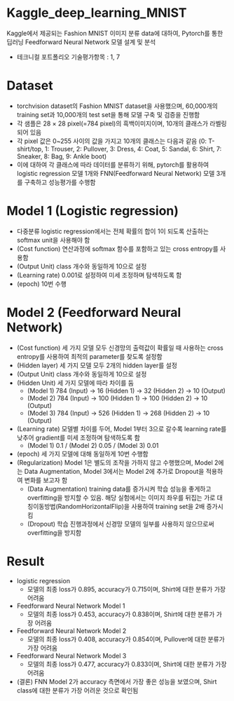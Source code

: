 # Kaggle_deep_learning_MNIST
Kaggle에서 제공되는 Fashion MNIST 이미지 분류 data에 대하여, Pytorch를 통한 딥러닝 Feedforward Neural Network 모델 설계 및 분석

- 테크니컬 포트폴리오 기술평가항목 : 1, 7


# Dataset
- torchvision dataset의 Fashion MNIST dataset을 사용했으며, 60,000개의 training set과 10,000개의 test set을 통해 모델 구축 및 검증을 진행함
- 각 샘플은 28 × 28 pixel(=784 pixel)의 흑백이미지이며, 10개의 클래스가 라벨링되어 있음
- 각 pixel 값은 0~255 사이의 값을 가지고 10개의 클래스는 다음과 같음 (0: T-shirt/top, 1: Trouser, 2: Pullover, 3: Dress, 4: Coat, 5: Sandal, 6: Shirt, 7: Sneaker, 8: Bag, 9: Ankle boot)
- 이에 대하여 각 클래스에 따라 데이터를 분류하기 위해, pytorch를 활용하여 logistic regression 모델 1개와 FNN(Feedforward Neural Network) 모델 3개를 구축하고 성능평가를 수행함


# Model 1 (Logistic regression)
- 다중분류 logistic regression에서는 전체 확률의 합이 1이 되도록 산출하는 softmax unit을 사용해야 함
- (Cost function) 연산과정에 softmax 함수를 포함하고 있는 cross entropy를 사용함
- (Output Unit) class 개수와 동일하게 10으로 설정
- (Learning rate) 0.001로 설정하여 미세 조정하며 탐색하도록 함
- (epoch) 10번 수행


# Model 2 (Feedforward Neural Network)
- (Cost function) 세 가지 모델 모두 신경망의 출력값이 확률일 때 사용하는 cross entropy를 사용하여 최적의 parameter를 찾도록 설정함
- (Hidden layer) 세 가지 모델 모두 2개의 hidden layer를 설정
- (Output Unit) class 개수와 동일하게 10으로 설정
- (Hidden Unit) 세 가지 모델에 따라 차이를 둠
  - (Model 1) 784 (Input) -> 16 (Hidden 1) -> 32 (Hidden 2) -> 10 (Output)
  - (Model 2) 784 (Input) -> 100 (Hidden 1) -> 100 (Hidden 2) -> 10 (Output)
  - (Model 3) 784 (Input) -> 526 (Hidden 1) -> 268 (Hidden 2) -> 10 (Output)
- (Learning rate) 모델별 차이를 두어, Model 1부터 3으로 갈수록 learning rate를 낮추어 gradient를 미세 조정하며 탐색하도록 함
  - (Model 1) 0.1 / (Model 2) 0.05 / (Model 3) 0.01
- (epoch) 세 가지 모델에 대해 동일하게 10번 수행함
- (Regularization) Model 1은 별도의 조작을 가하지 않고 수행했으며, Model 2에는 Data Augmentation, Model 3에서는 Model 2에 추가로 Dropout을 적용하여 변화를 보고자 함
  - (Data Augmentation) training data를 증가시켜 학습 성능을 좋게하고 overfitting을 방지할 수 있음. 해당 실험에서는 이미지 좌우를 뒤집는 가로 대칭이동방법(RandomHorizontalFlip)을 사용하여 training set을 2배 증가시킴
  - (Dropout) 학습 진행과정에서 신경망 모델의 일부를 사용하지 않으므로써 overfitting을 방지함


# Result
- logistic regression
  - 모델의 최종 loss가 0.895, accuracy가 0.715이며, Shirt에 대한 분류가 가장 어려움
- Feedforward Neural Network Model 1
  - 모델의 최종 loss가 0.453, accuracy가 0.838이며, Shirt에 대한 분류가 가장 어려움
- Feedforward Neural Network Model 2
  - 모델의 최종 loss가 0.408, accuracy가 0.854이며, Pullover에 대한 분류가 가장 어려움
- Feedforward Neural Network Model 3
  - 모델의 최종 loss가 0.477, accuracy가 0.833이며, Shirt에 대한 분류가 가장 어려움
- (결론) FNN Model 2가 accuracy 측면에서 가장 좋은 성능을 보였으며, Shirt class에 대한 분류가 가장 어려운 것으로 확인됨
